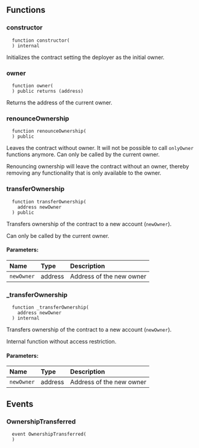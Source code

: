 


## Functions
### constructor
```solidity
  function constructor(
  ) internal
```

Initializes the contract setting the deployer as the initial owner.


### owner
```solidity
  function owner(
  ) public returns (address)
```
Returns the address of the current owner.



### renounceOwnership
```solidity
  function renounceOwnership(
  ) public
```
Leaves the contract without owner. It will not be possible to call
        `onlyOwner` functions anymore. Can only be called by the current owner.


   Renouncing ownership will leave the contract without an owner,
        thereby removing any functionality that is only available to the owner.


### transferOwnership
```solidity
  function transferOwnership(
    address newOwner
  ) public
```
Transfers ownership of the contract to a new account (`newOwner`).

   Can only be called by the current owner.

#### Parameters:
| Name | Type | Description                                                          |
| :--- | :--- | :------------------------------------------------------------------- |
|`newOwner` | address | Address of the new owner

### _transferOwnership
```solidity
  function _transferOwnership(
    address newOwner
  ) internal
```
Transfers ownership of the contract to a new account (`newOwner`).

   Internal function without access restriction.

#### Parameters:
| Name | Type | Description                                                          |
| :--- | :--- | :------------------------------------------------------------------- |
|`newOwner` | address | Address of the new owner

## Events
### OwnershipTransferred
```solidity
  event OwnershipTransferred(
  )
```



